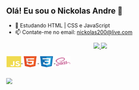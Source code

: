 ## Olá! Eu sou o Nickolas Andre 👋

- 🌱 Estudando HTML | CSS e JavaScript
- 📫 Contate-me no email: nickolas200@live.com

<div align="center">
  <a href="https://github.com/NickolasAndre">
  <img width="48%" src="https://github-readme-stats.vercel.app/api?username=NickolasAndre&show_icons=true&theme=dracula&include_all_commits=true&count_private=true"/>
  <img width="48%" src="https://github-readme-stats.vercel.app/api/top-langs/?username=NickolasAndre&layout=compact&langs_count=7&theme=dracula"/>
</div>
  
  <div style="display: inline_block"><br>
  <img align="center" alt="Nickolas-Js" height="30" width="40" src="https://raw.githubusercontent.com/devicons/devicon/master/icons/javascript/javascript-plain.svg">
  <img align="center" alt="Nickolas-HTML" height="30" width="40" src="https://raw.githubusercontent.com/devicons/devicon/master/icons/html5/html5-original.svg">
  <img align="center" alt="Nickolas-CSS" height="30" width="40" src="https://raw.githubusercontent.com/devicons/devicon/master/icons/css3/css3-original.svg">
  <img align="center" alt="Nickolas-scss" height="30" width="40" src="https://raw.githubusercontent.com/devicons/devicon/master/icons/sass/sass-original.svg">
</div>
  
  ##
  
  <div>
  <a href="https://www.linkedin.com/in/nickolasandre/" target="_blank"><img src="https://img.shields.io/badge/-LinkedIn-%230077B5?style=for-the-badge&logo=linkedin&logoColor=white" target="_blank"></a> 
  </div>
